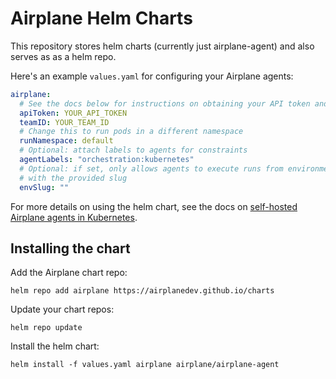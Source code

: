 # Airplane Helm Charts

This repository stores helm charts (currently just airplane-agent) and also serves as as a helm
repo.

Here's an example `values.yaml` for configuring your Airplane agents:
```yaml
airplane:
  # See the docs below for instructions on obtaining your API token and team ID
  apiToken: YOUR_API_TOKEN
  teamID: YOUR_TEAM_ID
  # Change this to run pods in a different namespace
  runNamespace: default
  # Optional: attach labels to agents for constraints
  agentLabels: "orchestration:kubernetes"
  # Optional: if set, only allows agents to execute runs from environment
  # with the provided slug
  envSlug: ""
```

For more details on using the helm chart, see the docs on [self-hosted Airplane agents in Kubernetes](https://docs.airplane.dev/self-hosting/kubernetes).

## Installing the chart ##
Add the Airplane chart repo:
```
helm repo add airplane https://airplanedev.github.io/charts
```
Update your chart repos:
```
helm repo update
```
Install the helm chart:
```
helm install -f values.yaml airplane airplane/airplane-agent
```
